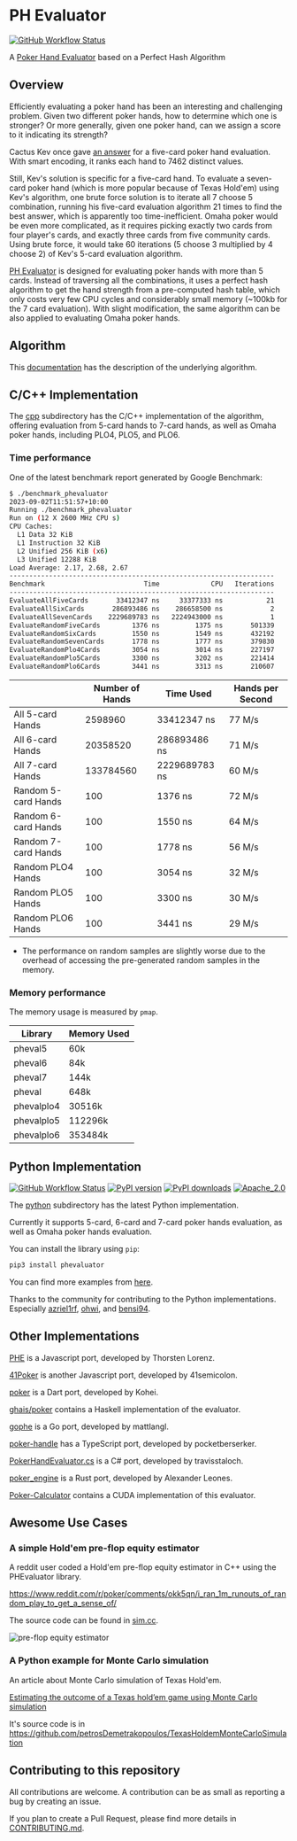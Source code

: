 # PH Evaluator

[![GitHub Workflow Status](https://img.shields.io/github/workflow/status/HenryRLee/PokerHandEvaluator/CI?color=green&logo=github)](https://github.com/HenryRLee/PokerHandEvaluator/actions/workflows/ci.yml)

A [Poker Hand Evaluator](https://github.com/HenryRLee/PokerHandEvaluator)
based on a Perfect Hash Algorithm

## Overview

Efficiently evaluating a poker hand has been an interesting and challenging
problem. Given two different poker hands, how to determine which one is
stronger? Or more generally, given one poker hand, can we assign a score to
it indicating its strength?

Cactus Kev once gave [an answer](http://suffe.cool/poker/evaluator.html) for
a five-card poker hand evaluation. With smart encoding, it ranks each hand
to 7462 distinct values.

Still, Kev's solution is specific for a five-card hand. To evaluate a
seven-card poker hand (which is more popular because of Texas Hold'em) using
Kev's algorithm, one brute force solution is to iterate all 7 choose 5
combination, running his five-card evaluation algorithm 21 times to find the
best answer, which is apparently too time-inefficient. Omaha poker would be
even more complicated, as it requires picking exactly two cards from four
player's cards, and exactly three cards from five community cards. Using
brute force, it would take 60 iterations (5 choose 3 multiplied by 4 choose 2)
of Kev's 5-card evaluation algorithm.

[PH Evaluator](https://github.com/HenryRLee/PokerHandEvaluator) is designed
for evaluating poker hands with more than 5 cards. Instead of traversing all
the combinations, it uses a perfect hash algorithm to get the hand strength
from a pre-computed hash table, which only costs very few CPU cycles and
considerably small memory (~100kb for the 7 card evaluation). With slight
modification, the same algorithm can be also applied to evaluating Omaha
poker hands.

## Algorithm

This [documentation](Documentation/Algorithm.md) has the description of the
underlying algorithm.

## C/C++ Implementation

The [cpp](cpp) subdirectory has the C/C++ implementation of the algorithm,
offering evaluation from 5-card hands to 7-card hands, as well as Omaha
poker hands, including PLO4, PLO5, and PLO6.

### Time performance

One of the latest benchmark report generated by Google Benchmark:

```bash
$ ./benchmark_phevaluator
2023-09-02T11:51:57+10:00
Running ./benchmark_phevaluator
Run on (12 X 2600 MHz CPU s)
CPU Caches:
  L1 Data 32 KiB
  L1 Instruction 32 KiB
  L2 Unified 256 KiB (x6)
  L3 Unified 12288 KiB
Load Average: 2.17, 2.68, 2.67
-------------------------------------------------------------------
Benchmark                         Time             CPU   Iterations
-------------------------------------------------------------------
EvaluateAllFiveCards       33412347 ns     33377333 ns           21
EvaluateAllSixCards       286893486 ns    286658500 ns            2
EvaluateAllSevenCards    2229689783 ns   2224943000 ns            1
EvaluateRandomFiveCards        1376 ns         1375 ns       501339
EvaluateRandomSixCards         1550 ns         1549 ns       432192
EvaluateRandomSevenCards       1778 ns         1777 ns       379830
EvaluateRandomPlo4Cards        3054 ns         3014 ns       227197
EvaluateRandomPlo5Cards        3300 ns         3202 ns       221414
EvaluateRandomPlo6Cards        3441 ns         3313 ns       210607
```

|   | Number of Hands | Time Used | Hands per Second |
|---|---|---|---|
| All 5-card Hands | 2598960 | 33412347 ns | 77 M/s |
| All 6-card Hands | 20358520 | 286893486 ns | 71 M/s |
| All 7-card Hands | 133784560 | 2229689783 ns | 60 M/s |
| Random 5-card Hands | 100 | 1376 ns | 72 M/s |
| Random 6-card Hands | 100 | 1550 ns | 64 M/s |
| Random 7-card Hands | 100 | 1778 ns | 56 M/s |
| Random PLO4 Hands | 100 | 3054 ns | 32 M/s |
| Random PLO5 Hands | 100 | 3300 ns | 30 M/s |
| Random PLO6 Hands | 100 | 3441 ns | 29 M/s |

* The performance on random samples are slightly worse due to the overhead
of accessing the pre-generated random samples in the memory.

### Memory performance

The memory usage is measured by `pmap`.

| Library | Memory Used |
|---|---|
| pheval5 | 60k |
| pheval6 | 84k |
| pheval7 | 144k |
| pheval | 648k |
| phevalplo4 | 30516k |
| phevalplo5 | 112296k |
| phevalplo6 | 353484k |

## Python Implementation

[![GitHub Workflow Status](https://img.shields.io/github/workflow/status/HenryRLee/PokerHandEvaluator/CI?color=green&logo=github)](https://github.com/HenryRLee/PokerHandEvaluator/actions/workflows/ci.yml)
[![PyPI version](https://badge.fury.io/py/phevaluator.svg)](https://badge.fury.io/py/phevaluator)
[![PyPI downloads](https://img.shields.io/pypi/dm/phevaluator)](https://shields.io/category/downloads)
[![Apache_2.0](https://img.shields.io/badge/License-Apache_2.0-blue.svg)](https://github.com/HenryRLee/PokerHandEvaluator/blob/master/python/LICENSE)

The [python](python) subdirectory has the latest Python implementation.

Currently it supports 5-card, 6-card and 7-card poker hands evaluation, as well
as Omaha poker hands evaluation.

You can install the library using `pip`:

```sh
pip3 install phevaluator
```

You can find more examples from [here](https://github.com/HenryRLee/PokerHandEvaluator/tree/master/python#using-the-library).

Thanks to the community for contributing to the Python implementations. Especially
[azriel1rf](https://github.com/azriel1rf),
[ohwi](https://github.com/ohwi),
and [bensi94](https://github.com/bensi94).

## Other Implementations

[PHE](https://github.com/thlorenz/phe) is a Javascript port, developed by Thorsten
Lorenz.

[41Poker](https://github.com/41semicolon/41poker) is another Javascript port,
developed by 41semicolon.

[poker](https://pub.dev/packages/poker) is a Dart port, developed by Kohei.

[ghais/poker](https://github.com/ghais/poker/blob/main/src/Poker/Holdem/Evaluate.hs)
contains a Haskell implementation of the evaluator.

[gophe](https://github.com/mattlangl/gophe) is a Go port, developed by mattlangl.

[poker-handle](https://github.com/pocketberserker/poker-handle/tree/main/src/poker)
has a TypeScript port, developed by pocketberserker.

[PokerHandEvaluator.cs](https://github.com/travisstaloch/PokerHandEvaluator.cs)
is a C# port, developed by travisstaloch.

[poker_engine](https://github.com/aleo101/poker_engine) is a Rust port,
developed by Alexander Leones.

[Poker-Calculator](https://github.com/tryabin/Poker-Calculator) contains a CUDA
implementation of this evaluator.

## Awesome Use Cases

### A simple Hold'em pre-flop equity estimator

A reddit user coded a Hold'em pre-flop equity estimator in C++ using the
PHEvaluator library.

<https://www.reddit.com/r/poker/comments/okk5qn/i_ran_1m_runouts_of_random_play_to_get_a_sense_of/>

The source code can be found in [sim.cc](https://gist.github.com/bwasti/c2ca972c57f4fb581813f82f010c7cb2).

![pre-flop equity estimator](https://i.redd.it/ibav59awmab71.jpg)

### A Python example for Monte Carlo simulation

An article about Monte Carlo simulation of Texas Hold'em.

[Estimating the outcome of a Texas hold’em game using Monte Carlo simulation](https://petrosdemetrakopoulos.medium.com/estimating-the-outcome-of-a-texas-holdem-game-using-monte-carlo-simulation-1be35be29036)

It's source code is in <https://github.com/petrosDemetrakopoulos/TexasHoldemMonteCarloSimulation>

## Contributing to this repository

All contributions are welcome. A contribution can be as small as reporting a bug
by creating an issue.

If you plan to create a Pull Request, please find more details in [CONTRIBUTING.md](CONTRIBUTING.md).
